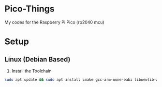 # Pico-Things
My codes for the Raspberry Pi Pico (rp2040 mcu)

# Setup

## Linux (Debian Based)

1. Install the Toolchain
```bash
sudo apt update && sudo apt install cmake gcc-arm-none-eabi libnewlib-arm-none-eabi build-essential -y
```